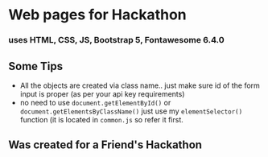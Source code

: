 # Web pages for Hackathon
### uses HTML, CSS, JS, Bootstrap 5, Fontawesome 6.4.0
## Some Tips
- All the objects are created via class name.. just make sure id of the form input is proper (as per your api key requirements)
- no need to use `document.getElementById()` or `document.getElementsByClassName()` just use my `elementSelector()` function (it is located in `common.js` so refer it first.



## Was created for a Friend's Hackathon 
   
